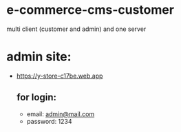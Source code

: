 # e-commerce-cms-customer
multi client (customer and admin) and one server

# admin site:
- https://y-store-c17be.web.app

  ## for login:
  - email: admin@mail.com
  - password: 1234
